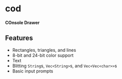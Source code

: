 # cod
#### COnsole Drawer

## Features
 - Rectangles, triangles, and lines
 - 8-bit and 24-bit color support
 - Text
 - Blitting `String`s, `Vec<String>`s, and `Vec<Vec<char>>`s
 - Basic input prompts
